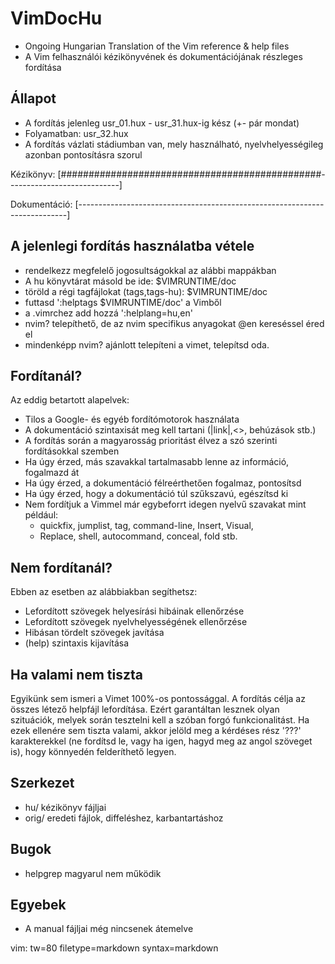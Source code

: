 # VimDocHu
* Ongoing Hungarian Translation of the Vim reference &amp; help files
* A Vim felhasználói kézikönyvének és dokumentációjának részleges fordítása

## Állapot
* A fordítás jelenleg usr_01.hux - usr_31.hux-ig kész (+- pár mondat)
* Folyamatban: usr_32.hux
* A fordítás vázlati stádiumban van, mely használható, nyelvhelyességileg
  azonban pontosításra szorul


Kézikönyv:
 [###############################################----------------------------]

Dokumentáció:
 [---------------------------------------------------------------------------]

## A jelenlegi fordítás használatba vétele
* rendelkezz megfelelő jogosultságokkal az alábbi mappákban
* A hu könyvtárat másold be ide: $VIMRUNTIME/doc
* töröld a régi tagfájlokat (tags,tags-hu): $VIMRUNTIME/doc
* futtasd ':helptags $VIMRUNTIME/doc' a Vimből
* a .vimrchez add hozzá ':helplang=hu,en'
* nvim? telepíthető, de az nvim specifikus anyagokat @en kereséssel éred el
* mindenképp nvim? ajánlott telepíteni a vimet, telepítsd oda. 


## Fordítanál?
Az eddig betartott alapelvek:
* Tilos a Google- és egyéb fordítómotorok használata
* A dokumentáció szintaxisát meg kell tartani (|link|,<>, behúzások stb.)
* A fordítás során a magyarosság prioritást élvez a szó szerinti fordításokkal
  szemben
* Ha úgy érzed, más szavakkal tartalmasabb lenne az információ, fogalmazd át
* Ha úgy érzed, a dokumentáció félreérthetően fogalmaz, pontosítsd
* Ha úgy érzed, hogy a dokumentáció túl szűkszavú, egészítsd ki
* Nem fordítjuk a Vimmel már egybeforrt idegen nyelvű szavakat mint például:
    * quickfix, jumplist, tag, command-line, Insert, Visual, 
    * Replace, shell, autocommand, conceal, fold stb.

## Nem fordítanál?
Ebben az esetben az alábbiakban segíthetsz:
* Lefordított szövegek helyesírási hibáinak ellenőrzése
* Lefordított szövegek nyelvhelyességének ellenőrzése
* Hibásan tördelt szövegek javítása
* (help) szintaxis kijavítása

## Ha valami nem tiszta
Egyikünk sem ismeri a Vimet 100%-os pontossággal. A fordítás célja az összes
létező helpfájl lefordítása. Ezért garantáltan lesznek olyan szituációk, melyek
során tesztelni kell a szóban forgó funkcionalitást.
Ha ezek ellenére sem tiszta valami, akkor jelöld meg a kérdéses rész '???'
karakterekkel (ne fordítsd le, vagy ha igen, hagyd meg az angol szöveget is),
hogy könnyedén felderíthető legyen.

## Szerkezet
* hu/ kézikönyv fájljai
* orig/ eredeti fájlok, diffeléshez, karbantartáshoz

## Bugok
* helpgrep magyarul nem működik

## Egyebek
* A manual fájljai még nincsenek átemelve

vim: tw=80 filetype=markdown syntax=markdown
